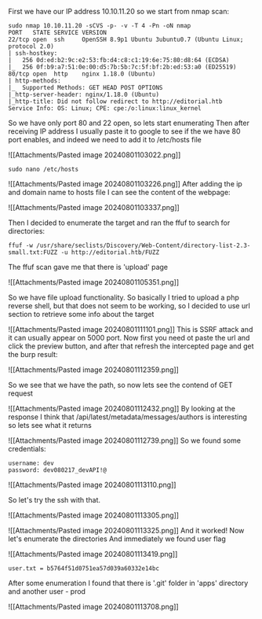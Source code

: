 First we have our IP address 10.10.11.20 so we start from nmap scan:
```
sudo nmap 10.10.11.20 -sCVS -p- -v -T 4 -Pn -oN nmap
PORT   STATE SERVICE VERSION
22/tcp open  ssh     OpenSSH 8.9p1 Ubuntu 3ubuntu0.7 (Ubuntu Linux; protocol 2.0)
| ssh-hostkey: 
|   256 0d:ed:b2:9c:e2:53:fb:d4:c8:c1:19:6e:75:80:d8:64 (ECDSA)
|_  256 0f:b9:a7:51:0e:00:d5:7b:5b:7c:5f:bf:2b:ed:53:a0 (ED25519)
80/tcp open  http    nginx 1.18.0 (Ubuntu)
| http-methods: 
|_  Supported Methods: GET HEAD POST OPTIONS
|_http-server-header: nginx/1.18.0 (Ubuntu)
|_http-title: Did not follow redirect to http://editorial.htb
Service Info: OS: Linux; CPE: cpe:/o:linux:linux_kernel

```
So we have only port 80 and 22 open, so lets start enumerating
Then after receiving IP address I usually paste it to google to see if the we have 80 port enables, and indeed we need to add it to /etc/hosts file
<!--⚠️Imgur upload failed, check dev console-->
![[Attachments/Pasted image 20240801103022.png]]

```
sudo nano /etc/hosts
```
<!--⚠️Imgur upload failed, check dev console-->
![[Attachments/Pasted image 20240801103226.png]]
After adding the ip and domain name to hosts file I can see the content of the webpage:
<!--⚠️Imgur upload failed, check dev console-->
![[Attachments/Pasted image 20240801103337.png]]

Then I decided to enumerate the target and ran the ffuf to search for directories:
```
ffuf -w /usr/share/seclists/Discovery/Web-Content/directory-list-2.3-small.txt:FUZZ -u http://editorial.htb/FUZZ 
```

The ffuf scan gave me that there is 'upload' page
<!--⚠️Imgur upload failed, check dev console-->
![[Attachments/Pasted image 20240801105351.png]]

So we have file upload functionality.
So basically I tried to upload a php reverse shell, but that does not seem to be working, so I decided to use url section to retrieve some info about the target
<!--⚠️Imgur upload failed, check dev console-->
![[Attachments/Pasted image 20240801111101.png]]
This is SSRF attack and it can usually appear on 5000 port. Now first you need ot paste the url and click the preview button, and after that refresh the intercepted page and get the burp result:
<!--⚠️Imgur upload failed, check dev console-->
![[Attachments/Pasted image 20240801112359.png]]

So we see that we have the path, so now lets see the contend of GET request
<!--⚠️Imgur upload failed, check dev console-->
![[Attachments/Pasted image 20240801112432.png]]
By looking at the response I think that  /api/latest/metadata/messages/authors is interesting so lets see what it returns
<!--⚠️Imgur upload failed, check dev console-->
![[Attachments/Pasted image 20240801112739.png]]
So we found some credentials:
```
username: dev
password: dev080217_devAPI!@
```
<!--⚠️Imgur upload failed, check dev console-->
![[Attachments/Pasted image 20240801113110.png]]

So let's try the ssh with that.
<!--⚠️Imgur upload failed, check dev console-->
![[Attachments/Pasted image 20240801113305.png]]
<!--⚠️Imgur upload failed, check dev console-->
![[Attachments/Pasted image 20240801113325.png]]
And it worked!
Now let's enumerate the directories
And immediately we found user flag
<!--⚠️Imgur upload failed, check dev console-->
![[Attachments/Pasted image 20240801113419.png]]

```
user.txt = b5764f51d0751ea57d039a60332e14bc
```

After some enumeration I found that there is '.git' folder in 'apps' directory and another user - prod
<!--⚠️Imgur upload failed, check dev console-->
![[Attachments/Pasted image 20240801113708.png]]
